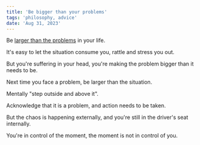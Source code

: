 ```yaml
---
title: 'Be bigger than your problems'
tags: 'philosophy, advice'
date: 'Aug 31, 2023'
---
```


Be [larger than the problems](https://jamesclear.com/3-2-1/august-31-2023) in your life.

It's easy to let the situation consume you, rattle and stress you out.

But you're suffering in your head, you're making the problem bigger than it needs to be.

Next time you face a problem, be larger than the situation.

Mentally "step outside and above it".

Acknowledge that it is a problem, and action needs to be taken.

But the chaos is happening externally, and you're still in the driver's seat internally.

You're in control of the moment, the moment is not in control of you.

